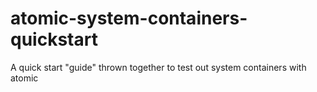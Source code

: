 # atomic-system-containers-quickstart
A quick start "guide" thrown together to test out system containers with atomic

